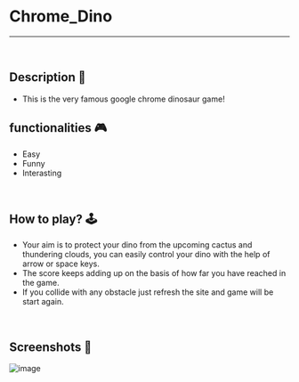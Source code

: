 # **Chrome_Dino** 

---

<br>

## **Description 📃**
<!-- add your game description here  -->
- This is the very famous google chrome dinosaur game!

## **functionalities 🎮**
<!-- add functionalities over here -->
- Easy
- Funny
- Interasting
<br>

## **How to play? 🕹️**
<!-- add the steps how to play games -->
- Your aim is to protect your dino from the upcoming cactus and thundering clouds, you can easily control your dino with the help of arrow or space keys.
- The score keeps adding up on the basis of how far you have reached in the game.
- If you collide with any obstacle just refresh the site and game will be start again.

<br>

## **Screenshots 📸**
![image](https://github.com/MitulSonagara/GameZone/assets/95460188/de368526-49e6-426b-9dcb-9a6eb156858f)

<br>
<!-- add your screenshots like this -->
<!-- ![image](url) -->
